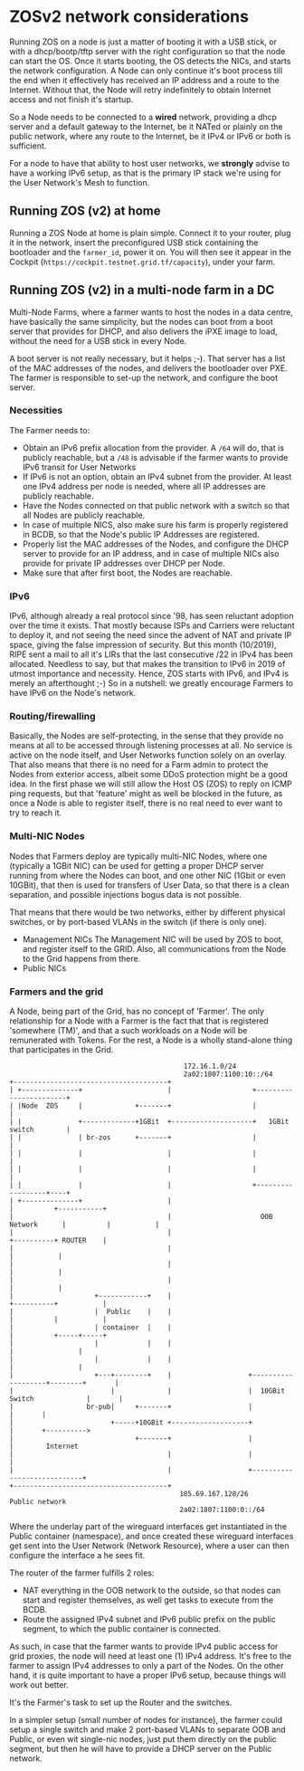 # ZOSv2 network considerations

Running ZOS on a node is just a matter of booting it with a USB stick, or with a dhcp/bootp/tftp server with the right configuration so that the node can start the OS.
Once it starts booting, the OS detects the NICs, and starts the network configuration. A Node can only continue it's boot process till the end when it effectively has received an IP address and a route to the Internet. Without that, the Node will  retry indefinitely to obtain Internet access and not finish it's startup.

So a Node needs to be connected to a __wired__ network, providing a dhcp server and a default gateway to the Internet, be it NATed or plainly on the public network, where any route to the Internet, be it IPv4 or IPv6 or both is sufficient.

For a node to have that ability to host user networks, we **strongly** advise to have a working IPv6 setup, as that is the primary IP stack we're using for the User Network's Mesh to function.

## Running ZOS (v2) at home

Running a ZOS Node at home is plain simple. Connect it to your router, plug it in the network, insert the preconfigured USB stick containing the bootloader and the `farmer_id`, power it on.
You will then see it appear in the Cockpit (`https://cockpit.testnet.grid.tf/capacity`), under your farm.

## Running ZOS (v2) in a multi-node farm in a DC

Multi-Node Farms, where a farmer wants to host the nodes in a data centre, have basically the same simplicity, but the nodes can boot from a boot server that provides for DHCP, and also delivers the iPXE image to load, without the need for a USB stick in every Node.

A boot server is not really necessary, but it helps ;-). That server has a list of the MAC addresses of the nodes, and delivers the bootloader over PXE. The farmer is responsible to set-up the network, and configure the boot server.

### Necessities

The Farmer needs to:

- Obtain an IPv6 prefix allocation from the provider. A `/64` will do, that is publicly reachable, but a `/48` is advisable if the farmer wants to provide IPv6 transit for User Networks
- If IPv6 is not an option, obtain an IPv4 subnet from the provider. At least one IPv4 address per node is needed, where all IP addresses are publicly reachable.
- Have the Nodes connected on that public network with a switch so that all Nodes are publicly reachable.
- In case of multiple NICS, also make sure his farm is properly registered in BCDB, so that the Node's public IP Addresses are registered.
- Properly list the MAC addresses of the Nodes, and configure the DHCP server to provide for an IP address, and in case of multiple NICs also provide for private IP addresses over DHCP per Node.
- Make sure that after first boot, the Nodes are reachable.

### IPv6

IPv6, although already a real protocol since '98, has seen reluctant adoption over the time it exists. That mostly because ISPs and Carriers were reluctant to deploy it, and not seeing the need since the advent of NAT and private IP space, giving the false impression of security.
But this month (10/2019), RIPE sent a mail to all it's LIRs that the last  consecutive /22 in IPv4 has been allocated. Needless to say, but that makes the transition to IPv6 in 2019 of utmost importance and necessity.
Hence, ZOS starts with IPv6, and IPv4 is merely an afterthought ;-)
So in a nutshell: we greatly encourage Farmers to have IPv6 on the Node's network.

### Routing/firewalling

Basically, the Nodes are self-protecting, in the sense that they provide no means at all to be accessed through listening processes at all. No service is active on the node itself, and User Networks function solely on an overlay.
That also means that there is no need for a Farm admin to protect the Nodes from exterior access, albeit some DDoS protection might be a good idea.
In the first phase we will still allow the Host OS (ZOS) to reply on ICMP ping requests, but that 'feature' might as well be blocked in the future, as once a Node is able to register itself, there is no real need to ever want to try to reach it.

### Multi-NIC Nodes

Nodes that Farmers deploy are typically multi-NIC Nodes, where one (typically a 1GBit NIC) can be used for getting a proper DHCP server running from where the Nodes can boot, and one other NIC (1Gbit or even 10GBit), that then is used for transfers of User Data, so that there is a clean separation, and possible injections bogus data is not possible.

That means that there would be two networks, either by different physical switches, or by port-based VLANs in the switch (if there is only one).

- Management NICs
  The Management NIC will be used by ZOS to boot, and register itself to the GRID. Also, all communications from the Node to the Grid happens from there.
- Public NICs

### Farmers and the grid

A Node, being part of the Grid, has no concept of 'Farmer'. The only relationship for a Node with a Farmer is the fact that that is registered 'somewhere (TM)', and that a such workloads on a Node will be remunerated with Tokens. For the rest, a Node is a wholly stand-alone thing that participates in the Grid.

```text
                                           172.16.1.0/24
                                           2a02:1807:1100:10::/64
+--------------------------------------+
| +--------------+                     |                    +-----------------------+
| |Node  ZOS     |             +-------+                    |                       |
| |              +-------------+1GBit  +--------------------+   1GBit switch        |
| |              | br-zos      +-------+                    |                       |
| |              |                     |                    |                       |
| |              |                     |                    |                       |
| |              |                     |                    +------------------+----+
| +--------------+                     |                                       |          +-----------+
|                                      |                      OOB Network      |          |           |
|                                      |                                       +----------+ ROUTER    |
|                                      |                                                  |           |
|                                      |                                                  |           |
|                                      |                                                  |           |
|                    +------------+    |                                       +----------+           |
|                    |  Public    |    |                                       |          |           |
|                    | container  |    |                                       |          +-----+-----+
|                    |            |    |                                       |                |
|                    |            |    |                                       |                |
|                    +---+--------+    |                   +-------------------+--------+       |
|                        |             |                   |  10GBit Switch             |       |
|                  br-pub|     +-------+                   |                            |       |
|                        +-----+10GBit +-------------------+                            |       +---------->
|                              +-------+                   |                            |        Internet
|                                      |                   |                            |
|                                      |                   +----------------------------+
+--------------------------------------+
                                          185.69.167.128/26        Public network
                                          2a02:1807:1100:0::/64

```

Where the underlay part of the wireguard interfaces get instantiated in the Public container (namespace), and once created these wireguard interfaces get sent into the User Network (Network Resource), where a user can then configure the interface a he sees fit.

The router of the farmer fulfills 2 roles:

- NAT everything in the OOB network to the outside, so that nodes can start and register themselves, as well get tasks to execute from the BCDB.
- Route the assigned IPv4 subnet and IPv6 public prefix on the public segment, to which the public container is connected.

As such, in case that the farmer wants to provide IPv4 public access for grid proxies, the node will need at least one (1) IPv4 address. It's free to the farmer to assign IPv4 addresses to only a part of the Nodes.
On the other hand, it is quite important to have a proper IPv6 setup, because things will work out better.

It's the Farmer's task to set up the Router and the switches.

In a simpler setup (small number of nodes for instance), the farmer could setup a single switch and make 2 port-based VLANs to separate OOB and Public, or even wit single-nic nodes, just put them directly on the public segment, but then he will have to provide a DHCP server on the Public network.
